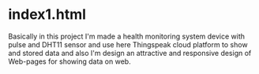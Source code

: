 # index1.html
Basically in this project I'm made a health monitoring system device with pulse and DHT11 sensor and use here Thingspeak cloud platform to show and stored data and also I'm design an attractive and responsive design of Web-pages for showing data on web. 
